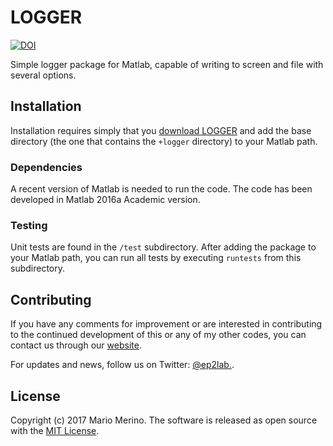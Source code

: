 LOGGER
======

[![DOI](https://zenodo.org/badge/111740459.svg)](https://zenodo.org/badge/latestdoi/111740459)

Simple logger package for Matlab, 
capable of writing to screen and file with several  options.

## Installation

Installation requires simply that you 
[download LOGGER](https://github.com/ep2lab/logger/archive/master.zip) 
and add the base directory 
(the one that contains the `+logger` directory) to your Matlab path.

### Dependencies

A recent version of Matlab is needed to run the code. 
The code has been developed in Matlab 2016a Academic version.  

### Testing

Unit tests are found in the `/test` subdirectory. After adding the package to
your Matlab path, you can run all tests by executing `runtests` from this 
subdirectory.

## Contributing

If you have any comments for improvement or 
are interested in contributing to the continued 
development of this or any of my other codes, you can contact us
through our [website](http://ep2.uc3m.es/). 

For updates and news, follow us on Twitter: [@ep2lab.](https://twitter.com/ep2lab).
  
## License

Copyright (c) 2017 Mario Merino. The software is released as open 
source with the [MIT License](LICENSE.md).

 
